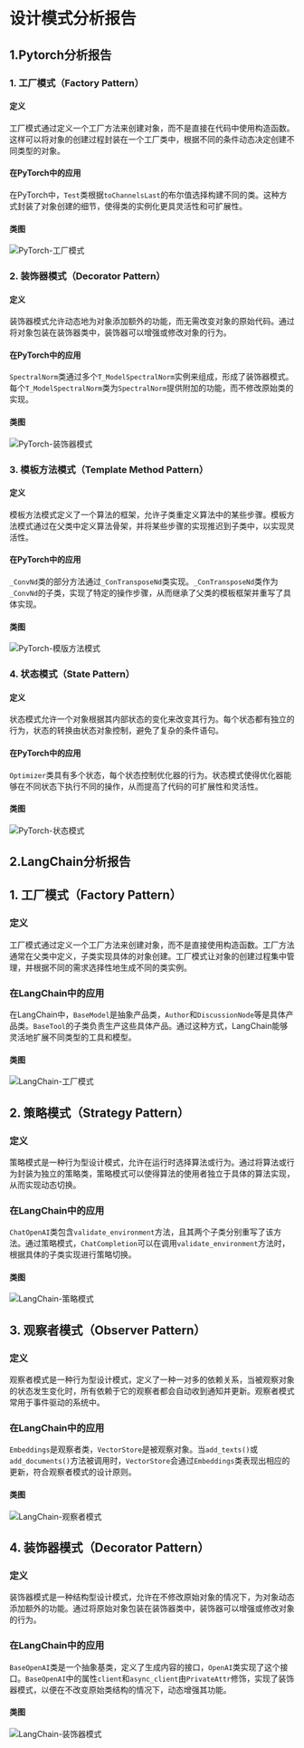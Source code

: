 # 设计模式分析报告

## 1.Pytorch分析报告

### 1. 工厂模式（Factory Pattern）

#### 定义

工厂模式通过定义一个工厂方法来创建对象，而不是直接在代码中使用构造函数。这样可以将对象的创建过程封装在一个工厂类中，根据不同的条件动态决定创建不同类型的对象。

#### 在PyTorch中的应用

在PyTorch中，`Test`类根据`toChannelsLast`的布尔值选择构建不同的类。这种方式封装了对象创建的细节，使得类的实例化更具灵活性和可扩展性。

#### 类图

![PyTorch-工厂模式](类图\PyTorch\工厂模式.png)

### 2. 装饰器模式（Decorator Pattern）

#### 定义

装饰器模式允许动态地为对象添加额外的功能，而无需改变对象的原始代码。通过将对象包装在装饰器类中，装饰器可以增强或修改对象的行为。

#### 在PyTorch中的应用

`SpectralNorm`类通过多个`T_ModelSpectralNorm`实例来组成，形成了装饰器模式。每个`T_ModelSpectralNorm`类为`SpectralNorm`提供附加的功能，而不修改原始类的实现。

#### 类图

![PyTorch-装饰器模式](类图\PyTorch\装饰器模式.png)

### 3. 模板方法模式（Template Method Pattern）

#### 定义

模板方法模式定义了一个算法的框架，允许子类重定义算法中的某些步骤。模板方法模式通过在父类中定义算法骨架，并将某些步骤的实现推迟到子类中，以实现灵活性。

#### 在PyTorch中的应用

`_ConvNd`类的部分方法通过`_ConTransposeNd`类实现。`_ConTransposeNd`类作为`_ConvNd`的子类，实现了特定的操作步骤，从而继承了父类的模板框架并重写了具体实现。

#### 类图

![PyTorch-模版方法模式](类图\PyTorch\模版方法模式.png)

### 4. 状态模式（State Pattern）

#### 定义

状态模式允许一个对象根据其内部状态的变化来改变其行为。每个状态都有独立的行为，状态的转换由状态对象控制，避免了复杂的条件语句。

#### 在PyTorch中的应用

`Optimizer`类具有多个状态，每个状态控制优化器的行为。状态模式使得优化器能够在不同状态下执行不同的操作，从而提高了代码的可扩展性和灵活性。

#### 类图

![PyTorch-状态模式](类图\PyTorch\状态模式.png)

## 2.LangChain分析报告

## 1. 工厂模式（Factory Pattern）

### 定义

工厂模式通过定义一个工厂方法来创建对象，而不是直接使用构造函数。工厂方法通常在父类中定义，子类实现具体的对象创建。工厂模式让对象的创建过程集中管理，并根据不同的需求选择性地生成不同的类实例。

### 在LangChain中的应用

在LangChain中，`BaseModel`是抽象产品类，`Author`和`DiscussionNode`等是具体产品类。`BaseTool`的子类负责生产这些具体产品。通过这种方式，LangChain能够灵活地扩展不同类型的工具和模型。

#### 类图

![LangChain-工厂模式](类图\LangChain\工厂模式.png)

## 2. 策略模式（Strategy Pattern）

### 定义

策略模式是一种行为型设计模式，允许在运行时选择算法或行为。通过将算法或行为封装为独立的策略类，策略模式可以使得算法的使用者独立于具体的算法实现，从而实现动态切换。

### 在LangChain中的应用

`ChatOpenAI`类包含`validate_environment`方法，且其两个子类分别重写了该方法。通过策略模式，`ChatCompletion`可以在调用`validate_environment`方法时，根据具体的子类实现进行策略切换。

#### 类图

![LangChain-策略模式](类图\LangChain\策略模式.png)

## 3. 观察者模式（Observer Pattern）

### 定义

观察者模式是一种行为型设计模式，定义了一种一对多的依赖关系，当被观察对象的状态发生变化时，所有依赖于它的观察者都会自动收到通知并更新。观察者模式常用于事件驱动的系统中。

### 在LangChain中的应用

`Embeddings`是观察者类，`VectorStore`是被观察对象。当`add_texts()`或`add_documents()`方法被调用时，`VectorStore`会通过`Embeddings`类表现出相应的更新，符合观察者模式的设计原则。

#### 类图

![LangChain-观察者模式](类图\LangChain\观察者模式.png)

## 4. 装饰器模式（Decorator Pattern）

### 定义

装饰器模式是一种结构型设计模式，允许在不修改原始对象的情况下，为对象动态添加额外的功能。通过将原始对象包装在装饰器类中，装饰器可以增强或修改对象的行为。

### 在LangChain中的应用

`BaseOpenAI`类是一个抽象基类，定义了生成内容的接口，`OpenAI`类实现了这个接口。`BaseOpenAI`中的属性`client`和`async_client`由`PrivateAttr`修饰，实现了装饰器模式，以便在不改变原始类结构的情况下，动态增强其功能。

#### 类图

![LangChain-装饰器模式](类图\LangChain\装饰器模式.png)
